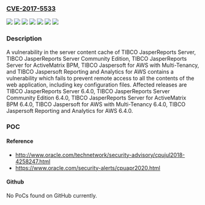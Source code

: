 ### [CVE-2017-5533](https://cve.mitre.org/cgi-bin/cvename.cgi?name=CVE-2017-5533)
![](https://img.shields.io/static/v1?label=Product&message=TIBCO%20JasperReports%20Server%20Community%20Edition&color=blue)
![](https://img.shields.io/static/v1?label=Product&message=TIBCO%20JasperReports%20Server%20for%20ActiveMatrix%20BPM&color=blue)
![](https://img.shields.io/static/v1?label=Product&message=TIBCO%20JasperReports%20Server&color=blue)
![](https://img.shields.io/static/v1?label=Product&message=TIBCO%20Jaspersoft%20Reporting%20and%20Analytics%20for%20AWS&color=blue)
![](https://img.shields.io/static/v1?label=Product&message=TIBCO%20Jaspersoft%20for%20AWS%20with%20Multi-Tenancy&color=blue)
![](https://img.shields.io/static/v1?label=Version&message=n%2Fa&color=blue)
![](https://img.shields.io/static/v1?label=Vulnerability&message=The%20impact%20includes%20the%20possible%20access%20to%20web%20application%20configuration%20files%20that%20contain%20the%20credentials%20used%20by%20the%20server.%20Those%20credentials%20could%20then%20be%20used%20to%20affect%20external%20systems%20accessed%20by%20the%20JasperReports%20Server.&color=brighgreen)

### Description

A vulnerability in the server content cache of TIBCO JasperReports Server, TIBCO JasperReports Server Community Edition, TIBCO JasperReports Server for ActiveMatrix BPM, TIBCO Jaspersoft for AWS with Multi-Tenancy, and TIBCO Jaspersoft Reporting and Analytics for AWS contains a vulnerability which fails to prevent remote access to all the contents of the web application, including key configuration files. Affected releases are TIBCO JasperReports Server 6.4.0, TIBCO JasperReports Server Community Edition 6.4.0, TIBCO JasperReports Server for ActiveMatrix BPM 6.4.0, TIBCO Jaspersoft for AWS with Multi-Tenancy 6.4.0, TIBCO Jaspersoft Reporting and Analytics for AWS 6.4.0.

### POC

#### Reference
- http://www.oracle.com/technetwork/security-advisory/cpujul2018-4258247.html
- https://www.oracle.com/security-alerts/cpuapr2020.html

#### Github
No PoCs found on GitHub currently.

